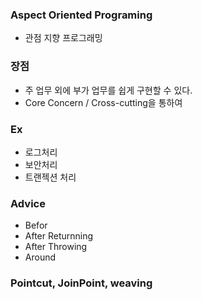 ### Aspect Oriented Programing
- 관점 지향 프로그래밍

### 장점
- 주 업무 외에 부가 업무를 쉽게 구현할 수 있다.
- Core Concern / Cross-cutting을 통하여

### Ex
- 로그처리
- 보안처리
- 트랜젝션 처리

### Advice
- Befor
- After Returnning
- After Throwing
- Around 

### Pointcut, JoinPoint, weaving